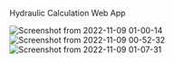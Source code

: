 Hydraulic Calculation Web App

![Screenshot from 2022-11-09 01-00-14](https://user-images.githubusercontent.com/109771302/200702360-9d7e65c6-e4fe-45c9-8033-45d9c60ce6f5.png)
![Screenshot from 2022-11-09 00-52-32](https://user-images.githubusercontent.com/109771302/200701315-44936123-67b2-48c4-b4e9-49ae67ec8923.png)
![Screenshot from 2022-11-09 01-07-31](https://user-images.githubusercontent.com/109771302/200703723-34a4c586-a9d4-4817-a6e8-44d0fe08a654.png)
